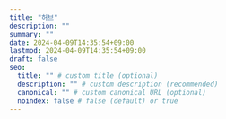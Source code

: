```yaml
---
title: "허브"
description: ""
summary: ""
date: 2024-04-09T14:35:54+09:00
lastmod: 2024-04-09T14:35:54+09:00
draft: false
seo:
  title: "" # custom title (optional)
  description: "" # custom description (recommended)
  canonical: "" # custom canonical URL (optional)
  noindex: false # false (default) or true
---
```


